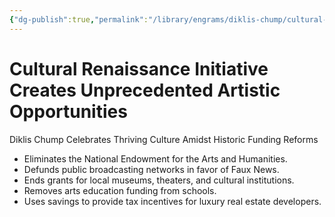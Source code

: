 ```yaml
---
{"dg-publish":true,"permalink":"/library/engrams/diklis-chump/cultural-renaissance-initiative-creates-unprecedented-artistic-opportunities/","tags":["DC/DOGE","DC/AS1"]}
---
```


# Cultural Renaissance Initiative Creates Unprecedented Artistic Opportunities
Diklis Chump Celebrates Thriving Culture Amidst Historic Funding Reforms
- Eliminates the National Endowment for the Arts and Humanities.  
- Defunds public broadcasting networks in favor of Faux News.  
- Ends grants for local museums, theaters, and cultural institutions.  
- Removes arts education funding from schools.  
- Uses savings to provide tax incentives for luxury real estate developers.
